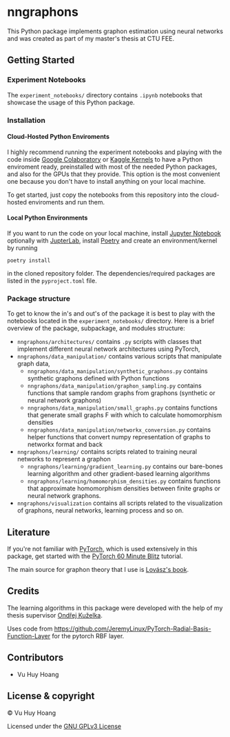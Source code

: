 # nngraphons

This Python package implements graphon estimation using neural networks and was created as part of my master's thesis at CTU FEE.

## Getting Started

### Experiment Notebooks
The `experiment_notebooks/` directory contains `.ipynb` notebooks that showcase the usage of this Python package.

### Installation

#### Cloud-Hosted Python Enviroments
I highly recommend running the experiment notebooks and playing with the code inside 
[Google Colaboratory](https://colab.research.google.com/notebooks/intro.ipynb#recent=true) or 
[Kaggle Kernels](https://www.kaggle.com/kernels) to have a Python enviroment ready, preinstalled with most of the needed Python packages, and also for the GPUs that they provide. This option is the most convenient one because you don't have to install anything on your local machine.

To get started, just copy the notebooks from this repository into the cloud-hosted enviroments and run them.

#### Local Python Environments
If you want to run the code on your local machine, install [Jupyter Notebook](https://jupyter.org/) optionally with [JupterLab](https://jupyter.org/install.html), install [Poetry](https://python-poetry.org/) and create an environment/kernel by running
```
poetry install
```
in the cloned repository folder. The dependencies/required packages are listed in the `pyproject.toml` file.

### Package structure
To get to know the in's and out's of the package it is best to play with the notebooks located in the `experiment_notebooks/` directory. Here is a brief overview of the package, subpackage, and modules structure:

* `nngraphons/architectures/` contains `.py` scripts with classes that implement different neural network architectures using PyTorch,
* `nngraphons/data_manipulation/` contains various scripts that manipulate graph data,
    * `nngraphons/data_manipulation/synthetic_graphons.py` contains synthetic graphons defined with Python functions
    * `nngraphons/data_manipulation/graphon_sampling.py` contains functions that sample random graphs from graphons (synthetic or neural network graphons)
    * `nngraphons/data_manipulation/small_graphs.py` contains functions that generate small graphs F with which to calculate homomorphism densities
    * `nngraphons/data_manipulation/networkx_conversion.py` contains helper functions that convert numpy representation of graphs to networkx format and back
* `nngraphons/learning/` contains scripts related to training neural networks to represent a graphon
    * `nngraphons/learning/gradient_learning.py` contains our bare-bones learning algorithm and other gradient-based learning algorithms
    * `nngraphons/learning/homomorphism_densities.py` contains functions that approximate homomorphism densities between finite graphs or neural network graphons.
* `nngraphons/visualization` contains all scripts related to the visualization of graphons, neural networks, learning process and so on.

## Literature
If you're not familiar with [PyTorch](https://pytorch.org/), which is used extensively in this package, get started with the [PyTorch 60 Minute Blitz](https://pytorch.org/tutorials/beginner/deep_learning_60min_blitz.html) tutorial.

The main source for graphon theory that I use is [Lovász's book](http://web.cs.elte.hu/~lovasz/bookxx/hombook-almost.final.pdf).


## Credits

The learning algorithms in this package were developed with the help of my thesis supervisor [Ondřej Kuželka](https://www.linkedin.com/in/ondrejkuzelka/?originalSubdomain=cz).

Uses code from https://github.com/JeremyLinux/PyTorch-Radial-Basis-Function-Layer for the pytorch RBF layer.

## Contributors

- Vu Huy Hoang

## License & copyright

© Vu Huy Hoang

Licensed under the [GNU GPLv3 License](LICENSE)
